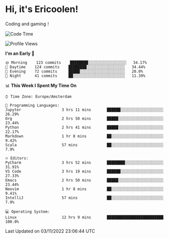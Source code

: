 # Hi, it's Ericoolen!
Coding and gaming！

<!--START_SECTION:waka-->
![Code Time](http://img.shields.io/badge/Code%20Time-506%20hrs%2043%20mins-blue)

![Profile Views](http://img.shields.io/badge/Profile%20Views-5-blue)

**I'm an Early 🐤** 

```text
🌞 Morning    123 commits    ████████░░░░░░░░░░░░░░░░░   34.17% 
🌆 Daytime    124 commits    ████████░░░░░░░░░░░░░░░░░   34.44% 
🌃 Evening    72 commits     █████░░░░░░░░░░░░░░░░░░░░   20.0% 
🌙 Night      41 commits     ██░░░░░░░░░░░░░░░░░░░░░░░   11.39%

```


📊 **This Week I Spent My Time On** 

```text
⌚︎ Time Zone: Europe/Amsterdam

💬 Programming Languages: 
Jupyter                  3 hrs 11 mins       ██████░░░░░░░░░░░░░░░░░░░   26.29% 
Org                      2 hrs 50 mins       █████░░░░░░░░░░░░░░░░░░░░   23.44% 
Python                   2 hrs 41 mins       █████░░░░░░░░░░░░░░░░░░░░   22.17% 
Markdown                 1 hr 8 mins         ██░░░░░░░░░░░░░░░░░░░░░░░   9.42% 
Scala                    57 mins             ██░░░░░░░░░░░░░░░░░░░░░░░   7.9%

🔥 Editors: 
PyCharm                  3 hrs 52 mins       ████████░░░░░░░░░░░░░░░░░   31.91% 
VS Code                  3 hrs 19 mins       ██████░░░░░░░░░░░░░░░░░░░   27.33% 
Emacs                    2 hrs 50 mins       █████░░░░░░░░░░░░░░░░░░░░   23.44% 
Neovim                   1 hr 8 mins         ██░░░░░░░░░░░░░░░░░░░░░░░   9.41% 
IntelliJ                 57 mins             ██░░░░░░░░░░░░░░░░░░░░░░░   7.9%

💻 Operating System: 
Linux                    12 hrs 9 mins       █████████████████████████   100.0%

```


 Last Updated on 03/11/2022 23:06:44 UTC
<!--END_SECTION:waka-->

